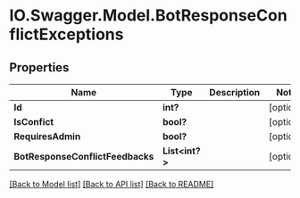 # IO.Swagger.Model.BotResponseConflictExceptions
## Properties

Name | Type | Description | Notes
------------ | ------------- | ------------- | -------------
**Id** | **int?** |  | [optional] 
**IsConfict** | **bool?** |  | [optional] 
**RequiresAdmin** | **bool?** |  | [optional] 
**BotResponseConflictFeedbacks** | **List&lt;int?&gt;** |  | [optional] 

[[Back to Model list]](../README.md#documentation-for-models) [[Back to API list]](../README.md#documentation-for-api-endpoints) [[Back to README]](../README.md)

